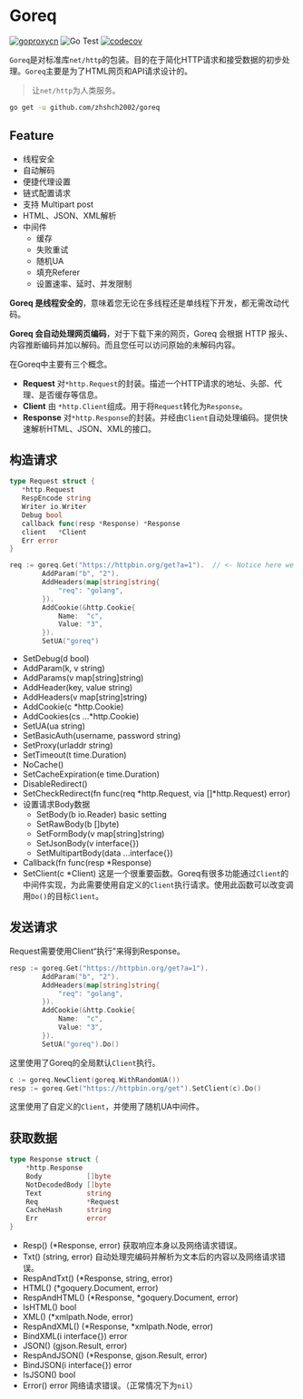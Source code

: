 # Goreq

[![goproxycn](https://goproxy.cn/stats/github.com/zhshch2002/goreq/badges/download-count.svg)](https://goproxy.cn) ![Go Test](https://github.com/zhshch2002/goreq/workflows/Go%20Test/badge.svg) [![codecov](https://codecov.io/gh/zhshch2002/goreq/branch/master/graph/badge.svg)](https://codecov.io/gh/zhshch2002/goreq)

`Goreq`是对标准库`net/http`的包装。目的在于简化HTTP请求和接受数据的初步处理。`Goreq`主要是为了HTML网页和API请求设计的。

> 让`net/http`为人类服务。

```sh
go get -u github.com/zhshch2002/goreq
```

## Feature

- 线程安全
- 自动解码
- 便捷代理设置
- 链式配置请求
- 支持 Multipart post
- HTML、JSON、XML解析
- 中间件
  - 缓存
  - 失败重试
  - 随机UA
  - 填充Referer
  - 设置速率、延时、并发限制

**Goreq 是线程安全的**，意味着您无论在多线程还是单线程下开发，都无需改动代码。

**Goreq 会自动处理网页编码**，对于下载下来的网页，Goreq 会根据 HTTP 报头、内容推断编码并加以解码。而且您任可以访问原始的未解码内容。

在Goreq中主要有三个概念。

* **Request** 对`*http.Request`的封装。描述一个HTTP请求的地址、头部、代理、是否缓存等信息。
* **Client** 由 `*http.Client`组成。用于将`Request`转化为`Response`。
* **Response** 对``*http.Response``的封装。并经由`Client`自动处理编码。提供快速解析HTML、JSON、XML的接口。

## 构造请求

```go
type Request struct {
   *http.Request
   RespEncode string
   Writer io.Writer
   Debug bool
   callback func(resp *Response) *Response
   client   *Client
   Err error
}
```

```go
req := goreq.Get("https://httpbin.org/get?a=1").  // <- Notice here we got is req (as Request)
		AddParam("b", "2").
		AddHeaders(map[string]string{
			"req": "golang",
		}).
		AddCookie(&http.Cookie{
			Name:  "c",
			Value: "3",
		}).
		SetUA("goreq")
```

- SetDebug(d bool)
- AddParam(k, v string)
- AddParams(v map[string]string)
- AddHeader(key, value string)
- AddHeaders(v map[string]string)
- AddCookie(c *http.Cookie)
- AddCookies(cs ...*http.Cookie)
- SetUA(ua string)
- SetBasicAuth(username, password string)
- SetProxy(urladdr string)
- SetTimeout(t time.Duration)
- NoCache()
- SetCacheExpiration(e time.Duration)
- DisableRedirect()
- SetCheckRedirect(fn func(req \*http.Request, via []\*http.Request) error)
- 设置请求Body数据
  - SetBody(b io.Reader) basic setting
  - SetRawBody(b []byte)
  - SetFormBody(v map[string]string)
  - SetJsonBody(v interface{})
  - SetMultipartBody(data ...interface{})
- Callback(fn func(resp *Response)
- SetClient(c *Client) 这是一个很重要函数。Goreq有很多功能通过`Client`的中间件实现，为此需要使用自定义的`Client`执行请求。使用此函数可以改变调用`Do()`的目标`Client`。

## 发送请求

Request需要使用Client“执行”来得到Response。

```go
resp := goreq.Get("https://httpbin.org/get?a=1").
		AddParam("b", "2").
		AddHeaders(map[string]string{
			"req": "golang",
		}).
		AddCookie(&http.Cookie{
			Name:  "c",
			Value: "3",
		}).
		SetUA("goreq").Do()
```

这里使用了Goreq的全局默认`Client`执行。

```go
c := goreq.NewClient(goreq.WithRandomUA())
resp := goreq.Get("https://httpbin.org/get").SetClient(c).Do()
```

这里使用了自定义的`Client`，并使用了随机UA中间件。

## 获取数据

```go
type Response struct {
	*http.Response
	Body           []byte
	NotDecodedBody []byte
	Text           string
	Req            *Request
	CacheHash      string
	Err            error
}
```

- Resp() (*Response, error) 获取响应本身以及网络请求错误。
- Txt() (string, error) 自动处理完编码并解析为文本后的内容以及网络请求错误。
- RespAndTxt() (*Response, string, error)
- HTML() (*goquery.Document, error)
- RespAndHTML() (*Response, *goquery.Document, error)
- IsHTML() bool
- XML() (*xmlpath.Node, error)
- RespAndXML() (*Response, *xmlpath.Node, error)
- BindXML(i interface{}) error
- JSON() (gjson.Result, error)
- RespAndJSON() (*Response, gjson.Result, error)
- BindJSON(i interface{}) error
- IsJSON() bool
- Error() error 网络请求错误。（正常情况下为`nil`）